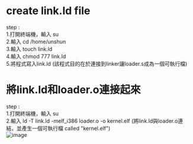 # create link.ld file
step :  
1.打開終端機，輸入 su  
2.輸入 cd /home/unshun  
3.輸入 touch link.ld  
4.輸入 chmod 777 link.ld  
5.將程式寫入link.ld (該程式目的在於連接到linker讓loader.s成為一個可執行檔)  

# 將link.ld和loader.o連接起來
step :  
1.打開終端機，輸入 su  
2.輸入 ld -T link.ld -melf_i386 loader.o -o kernel.elf (將link.ld與loader.o連結，並產生一個可執行檔 called "kernel.elf")  
![image](https://github.com/unshun0120/use_linux_imp_OS/assets/79517348/636c17db-d448-4f25-8d78-8ae9a40933ed)

